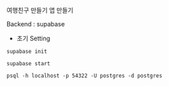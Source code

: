 여행친구 만들기 앱 만들기

Backend : supabase

- 초기 Setting

`supabase init`

`supabase start`

`psql -h localhost -p 54322 -U postgres -d postgres`